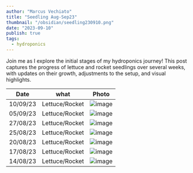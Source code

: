 ```yaml
---
author: "Marcus Vechiato"
title: "Seedling Aug-Sep23"
thumbnail: "/obsidian/seedling230910.png"
date: "2023-09-10"
publish: true
tags: 
  - hydroponics
--- 
```


Join me as I explore the initial stages of my hydroponics journey! This post captures the progress of lettuce and rocket seedlings over several weeks, with updates on their growth, adjustments to the setup, and visual highlights.

| Date     | what  | Photo |
| -------- | ----  | ---   |
| 10/09/23 | Lettuce/Rocket |  ![image](/obsidian/seedling230910.png) |
| 05/09/23 | Lettuce/Rocket |  ![image](/obsidian/seedling230923.jpeg) | 
| 27/08/23 | Lettuce/Rocket |  ![image](/obsidian/seedling230827.png) | 
| 25/08/23 | Lettuce/Rocket |  ![image](/obsidian/seedling230825.jpg) |
| 20/08/23 | Lettuce/Rocket |  ![image](/obsidian/seedling230823.png) |
| 17/08/23 | Lettuce/Rocket |  ![image](/obsidian/seedling230817.jpg) |
| 14/08/23 | Lettuce/Rocket |  ![image](/obsidian/seedling230814.jpeg) |
